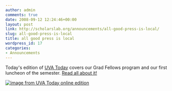 ```yaml
---
author: admin
comments: true
date: 2008-09-12 12:24:46+00:00
layout: post
link: http://scholarslab.org/announcements/all-good-press-is-local/
slug: all-good-press-is-local
title: all good press is local
wordpress_id: 17
categories:
- Announcements
---
```


Today's edition of [UVA Today](http://www.virginia.edu/uvatoday/index.php) covers our Grad Fellows program and our first luncheon of the semester. [Read all about it!](http://www.virginia.edu/uvatoday/newsRelease.php?id=6418)

[![image from UVA Today online edition](http://farm4.static.flickr.com/3131/2851294584_993036d123.jpg)](http://www.virginia.edu/uvatoday/newsRelease.php?id=6418)
